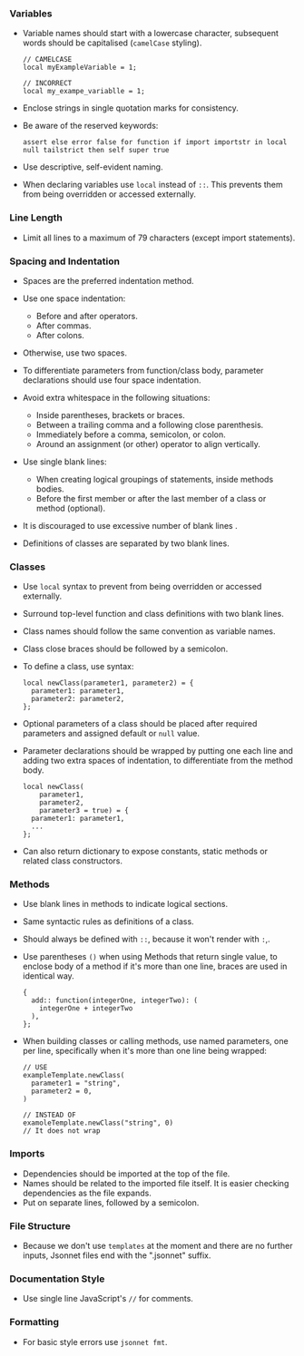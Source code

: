### Variables

- Variable names should start with a lowercase character, subsequent words should be capitalised (`camelCase` styling).
  ```
  // CAMELCASE
  local myExampleVariable = 1;

  // INCORRECT
  local my_exampe_variablle = 1;
  ```
- Enclose strings in single quotation marks for consistency.

- Be aware of the reserved keywords:
   ```
  assert else error false for function if import importstr in local null tailstrict then self super true
  ```
  
- Use descriptive, self-evident naming.

- When declaring variables use `local` instead of `::`. This prevents them from being overridden or accessed externally.

### Line Length

- Limit all lines to a maximum of 79 characters (except import statements).

### Spacing and Indentation

- Spaces are the preferred indentation method.

- Use one space indentation:
   - Before and after operators.
   - After commas.
   - After colons.

- Otherwise, use two spaces.

- To differentiate parameters from function/class body, parameter declarations should use four space indentation. 

- Avoid extra whitespace in the following situations:
   - Inside parentheses, brackets or braces.
   - Between a trailing comma and a following close parenthesis.
   - Immediately before a comma, semicolon, or colon.
   - Around an assignment (or other) operator to align vertically.

- Use single blank lines:
  - When creating logical groupings of statements, inside methods bodies.
  - Before the first member or after the last member of a class or method (optional).
- It is discouraged to use excessive number of blank lines .
- Definitions of classes are separated by two blank lines.

### Classes
- Use `local` syntax to prevent from being overridden or accessed externally.
- Surround top-level function and class definitions with two blank lines.
- Class names should follow the same convention as variable names.
- Class close braces should be followed by a semicolon.
- To define a class, use syntax:
  ```
  local newClass(parameter1, parameter2) = {
    parameter1: parameter1,
    parameter2: parameter2,
  };
  ```

- Optional parameters of a class should be placed after required parameters and assigned default or `null` value.

- Parameter declarations should be wrapped by putting one each line and adding two extra spaces of indentation, to differentiate from the method body.
  ```
  local newClass(
      parameter1,
      parameter2,
      parameter3 = true) = { 
    parameter1: parameter1,
    ...
  };
  ```
- Can also return dictionary to expose constants, static methods or related class constructors.

### Methods
- Use blank lines in methods to indicate logical sections.
- Same syntactic rules as definitions of a class.
- Should always be defined with `::`, because it won't render with `:`,.
- Use parentheses `()` when using Methods that return single value, to enclose body of a method if it's more than one line, braces are used in identical way.
  ```
  {
    add:: function(integerOne, integerTwo): (
      integerOne + integerTwo
    ),
  };
  ```

- When building classes or calling methods, use named parameters, one per line, specifically when it's more than one line being wrapped:
  ```
  // USE
  exampleTemplate.newClass(
    parameter1 = "string",
    parameter2 = 0,
  )

  // INSTEAD OF
  examoleTemplate.newClass("string", 0)
  // It does not wrap
  ```

### Imports

- Dependencies should be imported at the top of the file. 
- Names should be related to the imported file itself. It is easier checking dependencies as the file expands.
- Put on separate lines, followed by a semicolon.

### File Structure

- Because we don't use `templates` at the moment and there are no further inputs, Jsonnet files end with the ".jsonnet" suffix.

### Documentation Style

- Use single line JavaScript's `//` for comments.

### Formatting

- For basic style errors use `jsonnet fmt`.
